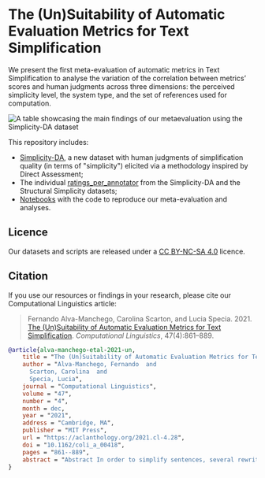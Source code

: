 # The (Un)Suitability of Automatic Evaluation Metrics for Text Simplification

We present the first meta-evaluation of automatic metrics in Text Simplification to analyse the variation of the correlation between metrics’ scores and human judgments across three dimensions: the perceived simplicity level, the system type, and the set of references used for computation.

![A table showcasing the main findings of our metaevaluation using the Simplicity-DA dataset](https://user-images.githubusercontent.com/2760680/181297857-14cdd48a-0d9d-4bf1-9dee-0a7df505ec81.png)

This repository includes:

- [Simplicity-DA](data/simplicity_DA.csv), a new dataset with human judgments of simplification quality (in terms of "simplicity") elicited via a methodology inspired by Direct Assessment;
- The individual [ratings_per_annotator](data/ratings_per_annotator/) from the Simplicity-DA and the Structural Simplicity datasets;
- [Notebooks](notebooks) with the code to reproduce our meta-evaluation and analyses.

## Licence

Our datasets and scripts are released under a [CC BY-NC-SA 4.0](https://creativecommons.org/licenses/by-nc-sa/4.0/) licence.

## Citation

If you use our resources or findings in your research, please cite our Computational Linguistics article:

> Fernando Alva-Manchego, Carolina Scarton, and Lucia Specia. 2021. [The (Un)Suitability of Automatic Evaluation Metrics for Text Simplification](https://aclanthology.org/2021.cl-4.28/). *Computational Linguistics*, 47(4):861–889.

```BibTeX
@article{alva-manchego-etal-2021-un,
    title = "The (Un)Suitability of Automatic Evaluation Metrics for Text Simplification",
    author = "Alva-Manchego, Fernando  and
      Scarton, Carolina  and
      Specia, Lucia",
    journal = "Computational Linguistics",
    volume = "47",
    number = "4",
    month = dec,
    year = "2021",
    address = "Cambridge, MA",
    publisher = "MIT Press",
    url = "https://aclanthology.org/2021.cl-4.28",
    doi = "10.1162/coli_a_00418",
    pages = "861--889",
    abstract = "Abstract In order to simplify sentences, several rewriting operations can be performed, such as replacing complex words per simpler synonyms, deleting unnecessary information, and splitting long sentences. Despite this multi-operation nature, evaluation of automatic simplification systems relies on metrics that moderately correlate with human judgments on the simplicity achieved by executing specific operations (e.g., simplicity gain based on lexical replacements). In this article, we investigate how well existing metrics can assess sentence-level simplifications where multiple operations may have been applied and which, therefore, require more general simplicity judgments. For that, we first collect a new and more reliable data set for evaluating the correlation of metrics and human judgments of overall simplicity. Second, we conduct the first meta-evaluation of automatic metrics in Text Simplification, using our new data set (and other existing data) to analyze the variation of the correlation between metrics{'} scores and human judgments across three dimensions: the perceived simplicity level, the system type, and the set of references used for computation. We show that these three aspects affect the correlations and, in particular, highlight the limitations of commonly used operation-specific metrics. Finally, based on our findings, we propose a set of recommendations for automatic evaluation of multi-operation simplifications, suggesting which metrics to compute and how to interpret their scores.",
}
```

